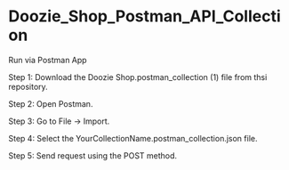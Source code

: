 # Doozie_Shop_Postman_API_Collection

Run via Postman App

Step 1: Download the Doozie Shop.postman_collection (1) file from thsi repository.

Step 2: Open Postman.

Step 3: Go to File → Import.

Step 4: Select the YourCollectionName.postman_collection.json file.

Step 5: Send request using the POST method.
